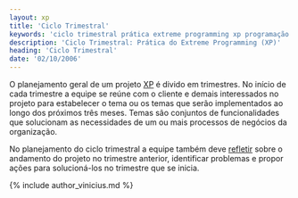 ```yaml
---
layout: xp
title: 'Ciclo Trimestral'
keywords: 'ciclo trimestral prática extreme programming xp programação extrema'
description: 'Ciclo Trimestral: Prática do Extreme Programming (XP)'
heading: 'Ciclo Trimestral'
date: '02/10/2006'
---
```


O planejamento geral de um projeto [XP][] é divido em trimestres. No início de cada trimestre a equipe se reúne com o cliente e demais interessados no projeto para estabelecer o tema ou os temas que serão implementados ao longo dos próximos três meses. Temas são conjuntos de funcionalidades que solucionam as necessidades de um ou mais processos de negócios da organização. 

No planejamento do ciclo trimestral a equipe também deve [refletir][r] sobre o andamento do projeto no trimestre anterior, identificar problemas e propor ações para solucioná-los no trimestre que se inicia. 

{% include author_vinicius.md %}

[XP]:	/xp
[r]:	/xp/principios/reflexao